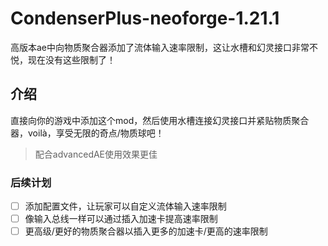 # CondenserPlus-neoforge-1.21.1
高版本ae中向物质聚合器添加了流体输入速率限制，这让水槽和幻灵接口非常不悦，现在没有这些限制了！

## 介绍
直接向你的游戏中添加这个mod，然后使用水槽连接幻灵接口并紧贴物质聚合器，voilà，享受无限的奇点/物质球吧！
> 配合advancedAE使用效果更佳

### 后续计划
- [ ] 添加配置文件，让玩家可以自定义流体输入速率限制
- [ ] 像输入总线一样可以通过插入加速卡提高速率限制
- [ ] 更高级/更好的物质聚合器以插入更多的加速卡/更高的速率限制